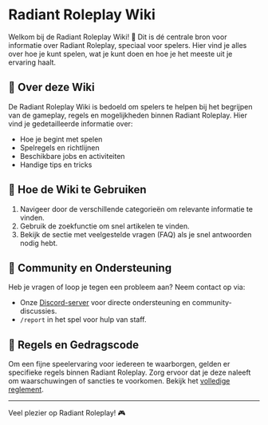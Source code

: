 # Radiant Roleplay Wiki

Welkom bij de Radiant Roleplay Wiki! 🎉 Dit is dé centrale bron voor informatie over Radiant Roleplay, speciaal voor spelers. Hier vind je alles over hoe je kunt spelen, wat je kunt doen en hoe je het meeste uit je ervaring haalt.

## 🌟 Over deze Wiki

De Radiant Roleplay Wiki is bedoeld om spelers te helpen bij het begrijpen van de gameplay, regels en mogelijkheden binnen Radiant Roleplay. Hier vind je gedetailleerde informatie over:

- Hoe je begint met spelen
- Spelregels en richtlijnen
- Beschikbare jobs en activiteiten
- Handige tips en tricks

## 📖 Hoe de Wiki te Gebruiken

1. Navigeer door de verschillende categorieën om relevante informatie te vinden.
2. Gebruik de zoekfunctie om snel artikelen te vinden.
3. Bekijk de sectie met veelgestelde vragen (FAQ) als je snel antwoorden nodig hebt.

## 🚀 Community en Ondersteuning

Heb je vragen of loop je tegen een probleem aan? Neem contact op via:
- Onze [Discord-server](https://discord.gg/4SKDnS6jKU) voor directe ondersteuning en community-discussies.
- `/report` in het spel voor hulp van staff.

## 📜 Regels en Gedragscode

Om een fijne speelervaring voor iedereen te waarborgen, gelden er specifieke regels binnen Radiant Roleplay. Zorg ervoor dat je deze naleeft om waarschuwingen of sancties te voorkomen. Bekijk het [volledige reglement](https://docs.google.com/document/d/1E5uJpI4kiDSeplWGKEwJ475EkW5C9O8tqX3W4oS1dqs/edit?usp=sharing).

---

Veel plezier op Radiant Roleplay! 🎮
